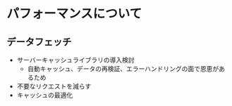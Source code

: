 # パフォーマンスについて

## データフェッチ

- サーバーキャッシュライブラリの導入検討
  - 自動キャッシュ、データの再検証、エラーハンドリングの面で恩恵があるため
- 不要なリクエストを減らす
- キャッシュの最適化

